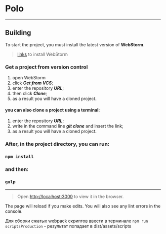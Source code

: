 # Polo
____
## Building
To start the project, you must  install the latest version of **WebStorm**.
> [links](https://www.jetbrains.com/webstorm/) to install WebStorm

### Get a project from version control
1. open WebStorm 
2. click ***Get from VCS***;
4. enter the repository ***URL***;
5. then click ***Clone***;
6. as a result you will have a cloned project.

#### you can also clone a project using a terminal:
1. enter the repository ***URL***;
2. write in the command line ***git clone*** and insert the link;
3. as a result you will have a cloned project.

### After, in the project directory, you can run:
### `npm install`
### and then:
### `gulp`
____
> Open [http://localhost:3000](http://localhost:3000) to view it in the browser.

The page will reload if you make edits.
You will also see any lint errors in the console.

Для сборки сжатых webpack скриптов ввести в терминале `npm run scriptsProduction` - результат попадает в dist/assets/scripts
